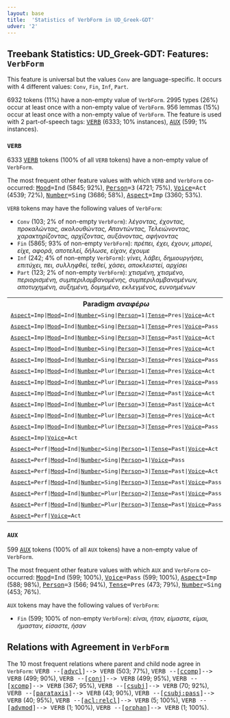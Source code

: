 ```yaml
---
layout: base
title:  'Statistics of VerbForm in UD_Greek-GDT'
udver: '2'
---
```


## Treebank Statistics: UD_Greek-GDT: Features: `VerbForm`

This feature is universal but the values `Conv` are language-specific.
It occurs with 4 different values: `Conv`, `Fin`, `Inf`, `Part`.

6932 tokens (11%) have a non-empty value of `VerbForm`.
2995 types (26%) occur at least once with a non-empty value of `VerbForm`.
956 lemmas (15%) occur at least once with a non-empty value of `VerbForm`.
The feature is used with 2 part-of-speech tags: <tt><a href="el_gdt-pos-VERB.html">VERB</a></tt> (6333; 10% instances), <tt><a href="el_gdt-pos-AUX.html">AUX</a></tt> (599; 1% instances).

### `VERB`

6333 <tt><a href="el_gdt-pos-VERB.html">VERB</a></tt> tokens (100% of all `VERB` tokens) have a non-empty value of `VerbForm`.

The most frequent other feature values with which `VERB` and `VerbForm` co-occurred: <tt><a href="el_gdt-feat-Mood.html">Mood</a></tt><tt>=Ind</tt> (5845; 92%), <tt><a href="el_gdt-feat-Person.html">Person</a></tt><tt>=3</tt> (4721; 75%), <tt><a href="el_gdt-feat-Voice.html">Voice</a></tt><tt>=Act</tt> (4539; 72%), <tt><a href="el_gdt-feat-Number.html">Number</a></tt><tt>=Sing</tt> (3686; 58%), <tt><a href="el_gdt-feat-Aspect.html">Aspect</a></tt><tt>=Imp</tt> (3360; 53%).

`VERB` tokens may have the following values of `VerbForm`:

* `Conv` (103; 2% of non-empty `VerbForm`): <em>λέγοντας, έχοντας, προκαλώντας, ακολουθώντας, Απαντώντας, Τελειώνοντας, χαρακτηρίζοντας, αρχίζοντας, αυξάνοντας, αφήνοντας</em>
* `Fin` (5865; 93% of non-empty `VerbForm`): <em>πρέπει, έχει, έχουν, μπορεί, είχε, αφορά, αποτελεί, δήλωσε, είχαν, έχουμε</em>
* `Inf` (242; 4% of non-empty `VerbForm`): <em>γίνει, λάβει, δημιουργήσει, επιτύχει, πει, συλληφθεί, τεθεί, χάσει, αποκλειστεί, αρχίσει</em>
* `Part` (123; 2% of non-empty `VerbForm`): <em>χτισμένη, χτισμένο, περιορισμένη, συμπεριλαμβανομένης, συμπεριλαμβανομένων, αποτυχημένη, αυξημένη, δομημένο, εκλεγμένος, ευνοημένων</em>

<table>
  <tr><th>Paradigm <i>αναφέρω</i></th><th><tt>Fin</tt></th><th><tt>Inf</tt></th><th><tt>Conv</tt></th></tr>
  <tr><td><tt><tt><a href="el_gdt-feat-Aspect.html">Aspect</a></tt><tt>=Imp</tt>|<tt><a href="el_gdt-feat-Mood.html">Mood</a></tt><tt>=Ind</tt>|<tt><a href="el_gdt-feat-Number.html">Number</a></tt><tt>=Sing</tt>|<tt><a href="el_gdt-feat-Person.html">Person</a></tt><tt>=1</tt>|<tt><a href="el_gdt-feat-Tense.html">Tense</a></tt><tt>=Pres</tt>|<tt><a href="el_gdt-feat-Voice.html">Voice</a></tt><tt>=Act</tt></tt></td><td><em>αναφέρω</em></td><td></td><td></td></tr>
  <tr><td><tt><tt><a href="el_gdt-feat-Aspect.html">Aspect</a></tt><tt>=Imp</tt>|<tt><a href="el_gdt-feat-Mood.html">Mood</a></tt><tt>=Ind</tt>|<tt><a href="el_gdt-feat-Number.html">Number</a></tt><tt>=Sing</tt>|<tt><a href="el_gdt-feat-Person.html">Person</a></tt><tt>=1</tt>|<tt><a href="el_gdt-feat-Tense.html">Tense</a></tt><tt>=Pres</tt>|<tt><a href="el_gdt-feat-Voice.html">Voice</a></tt><tt>=Pass</tt></tt></td><td><em>αναφέρομαι</em></td><td></td><td></td></tr>
  <tr><td><tt><tt><a href="el_gdt-feat-Aspect.html">Aspect</a></tt><tt>=Imp</tt>|<tt><a href="el_gdt-feat-Mood.html">Mood</a></tt><tt>=Ind</tt>|<tt><a href="el_gdt-feat-Number.html">Number</a></tt><tt>=Sing</tt>|<tt><a href="el_gdt-feat-Person.html">Person</a></tt><tt>=3</tt>|<tt><a href="el_gdt-feat-Tense.html">Tense</a></tt><tt>=Past</tt>|<tt><a href="el_gdt-feat-Voice.html">Voice</a></tt><tt>=Act</tt></tt></td><td><em>ανάφερε</em></td><td></td><td></td></tr>
  <tr><td><tt><tt><a href="el_gdt-feat-Aspect.html">Aspect</a></tt><tt>=Imp</tt>|<tt><a href="el_gdt-feat-Mood.html">Mood</a></tt><tt>=Ind</tt>|<tt><a href="el_gdt-feat-Number.html">Number</a></tt><tt>=Sing</tt>|<tt><a href="el_gdt-feat-Person.html">Person</a></tt><tt>=3</tt>|<tt><a href="el_gdt-feat-Tense.html">Tense</a></tt><tt>=Pres</tt>|<tt><a href="el_gdt-feat-Voice.html">Voice</a></tt><tt>=Act</tt></tt></td><td><em>αναφέρει</em></td><td></td><td></td></tr>
  <tr><td><tt><tt><a href="el_gdt-feat-Aspect.html">Aspect</a></tt><tt>=Imp</tt>|<tt><a href="el_gdt-feat-Mood.html">Mood</a></tt><tt>=Ind</tt>|<tt><a href="el_gdt-feat-Number.html">Number</a></tt><tt>=Sing</tt>|<tt><a href="el_gdt-feat-Person.html">Person</a></tt><tt>=3</tt>|<tt><a href="el_gdt-feat-Tense.html">Tense</a></tt><tt>=Pres</tt>|<tt><a href="el_gdt-feat-Voice.html">Voice</a></tt><tt>=Pass</tt></tt></td><td><em>αναφέρεται</em></td><td></td><td></td></tr>
  <tr><td><tt><tt><a href="el_gdt-feat-Aspect.html">Aspect</a></tt><tt>=Imp</tt>|<tt><a href="el_gdt-feat-Mood.html">Mood</a></tt><tt>=Ind</tt>|<tt><a href="el_gdt-feat-Number.html">Number</a></tt><tt>=Plur</tt>|<tt><a href="el_gdt-feat-Person.html">Person</a></tt><tt>=1</tt>|<tt><a href="el_gdt-feat-Tense.html">Tense</a></tt><tt>=Pres</tt>|<tt><a href="el_gdt-feat-Voice.html">Voice</a></tt><tt>=Act</tt></tt></td><td><em>αναφέρουμε</em></td><td></td><td></td></tr>
  <tr><td><tt><tt><a href="el_gdt-feat-Aspect.html">Aspect</a></tt><tt>=Imp</tt>|<tt><a href="el_gdt-feat-Mood.html">Mood</a></tt><tt>=Ind</tt>|<tt><a href="el_gdt-feat-Number.html">Number</a></tt><tt>=Plur</tt>|<tt><a href="el_gdt-feat-Person.html">Person</a></tt><tt>=1</tt>|<tt><a href="el_gdt-feat-Tense.html">Tense</a></tt><tt>=Pres</tt>|<tt><a href="el_gdt-feat-Voice.html">Voice</a></tt><tt>=Pass</tt></tt></td><td><em>αναφερόμαστε</em></td><td></td><td></td></tr>
  <tr><td><tt><tt><a href="el_gdt-feat-Aspect.html">Aspect</a></tt><tt>=Imp</tt>|<tt><a href="el_gdt-feat-Mood.html">Mood</a></tt><tt>=Ind</tt>|<tt><a href="el_gdt-feat-Number.html">Number</a></tt><tt>=Plur</tt>|<tt><a href="el_gdt-feat-Person.html">Person</a></tt><tt>=2</tt>|<tt><a href="el_gdt-feat-Tense.html">Tense</a></tt><tt>=Past</tt>|<tt><a href="el_gdt-feat-Voice.html">Voice</a></tt><tt>=Act</tt></tt></td><td><em>αναφέρατε</em></td><td></td><td></td></tr>
  <tr><td><tt><tt><a href="el_gdt-feat-Aspect.html">Aspect</a></tt><tt>=Imp</tt>|<tt><a href="el_gdt-feat-Mood.html">Mood</a></tt><tt>=Ind</tt>|<tt><a href="el_gdt-feat-Number.html">Number</a></tt><tt>=Plur</tt>|<tt><a href="el_gdt-feat-Person.html">Person</a></tt><tt>=3</tt>|<tt><a href="el_gdt-feat-Tense.html">Tense</a></tt><tt>=Past</tt>|<tt><a href="el_gdt-feat-Voice.html">Voice</a></tt><tt>=Act</tt></tt></td><td><em>ανέφεραν</em></td><td></td><td></td></tr>
  <tr><td><tt><tt><a href="el_gdt-feat-Aspect.html">Aspect</a></tt><tt>=Imp</tt>|<tt><a href="el_gdt-feat-Mood.html">Mood</a></tt><tt>=Ind</tt>|<tt><a href="el_gdt-feat-Number.html">Number</a></tt><tt>=Plur</tt>|<tt><a href="el_gdt-feat-Person.html">Person</a></tt><tt>=3</tt>|<tt><a href="el_gdt-feat-Tense.html">Tense</a></tt><tt>=Pres</tt>|<tt><a href="el_gdt-feat-Voice.html">Voice</a></tt><tt>=Act</tt></tt></td><td><em>αναφέρουν</em></td><td></td><td></td></tr>
  <tr><td><tt><tt><a href="el_gdt-feat-Aspect.html">Aspect</a></tt><tt>=Imp</tt>|<tt><a href="el_gdt-feat-Mood.html">Mood</a></tt><tt>=Ind</tt>|<tt><a href="el_gdt-feat-Number.html">Number</a></tt><tt>=Plur</tt>|<tt><a href="el_gdt-feat-Person.html">Person</a></tt><tt>=3</tt>|<tt><a href="el_gdt-feat-Tense.html">Tense</a></tt><tt>=Pres</tt>|<tt><a href="el_gdt-feat-Voice.html">Voice</a></tt><tt>=Pass</tt></tt></td><td><em>αναφέρονται</em></td><td></td><td></td></tr>
  <tr><td><tt><tt><a href="el_gdt-feat-Aspect.html">Aspect</a></tt><tt>=Imp</tt>|<tt><a href="el_gdt-feat-Voice.html">Voice</a></tt><tt>=Act</tt></tt></td><td></td><td></td><td><em>αναφέροντας</em></td></tr>
  <tr><td><tt><tt><a href="el_gdt-feat-Aspect.html">Aspect</a></tt><tt>=Perf</tt>|<tt><a href="el_gdt-feat-Mood.html">Mood</a></tt><tt>=Ind</tt>|<tt><a href="el_gdt-feat-Number.html">Number</a></tt><tt>=Sing</tt>|<tt><a href="el_gdt-feat-Person.html">Person</a></tt><tt>=1</tt>|<tt><a href="el_gdt-feat-Tense.html">Tense</a></tt><tt>=Past</tt>|<tt><a href="el_gdt-feat-Voice.html">Voice</a></tt><tt>=Act</tt></tt></td><td><em>ανέφερα</em></td><td></td><td></td></tr>
  <tr><td><tt><tt><a href="el_gdt-feat-Aspect.html">Aspect</a></tt><tt>=Perf</tt>|<tt><a href="el_gdt-feat-Mood.html">Mood</a></tt><tt>=Ind</tt>|<tt><a href="el_gdt-feat-Number.html">Number</a></tt><tt>=Sing</tt>|<tt><a href="el_gdt-feat-Person.html">Person</a></tt><tt>=1</tt>|<tt><a href="el_gdt-feat-Voice.html">Voice</a></tt><tt>=Pass</tt></tt></td><td><em>αναφερθώ</em></td><td></td><td></td></tr>
  <tr><td><tt><tt><a href="el_gdt-feat-Aspect.html">Aspect</a></tt><tt>=Perf</tt>|<tt><a href="el_gdt-feat-Mood.html">Mood</a></tt><tt>=Ind</tt>|<tt><a href="el_gdt-feat-Number.html">Number</a></tt><tt>=Sing</tt>|<tt><a href="el_gdt-feat-Person.html">Person</a></tt><tt>=3</tt>|<tt><a href="el_gdt-feat-Tense.html">Tense</a></tt><tt>=Past</tt>|<tt><a href="el_gdt-feat-Voice.html">Voice</a></tt><tt>=Act</tt></tt></td><td><em>ανέφερε</em></td><td></td><td></td></tr>
  <tr><td><tt><tt><a href="el_gdt-feat-Aspect.html">Aspect</a></tt><tt>=Perf</tt>|<tt><a href="el_gdt-feat-Mood.html">Mood</a></tt><tt>=Ind</tt>|<tt><a href="el_gdt-feat-Number.html">Number</a></tt><tt>=Sing</tt>|<tt><a href="el_gdt-feat-Person.html">Person</a></tt><tt>=3</tt>|<tt><a href="el_gdt-feat-Tense.html">Tense</a></tt><tt>=Past</tt>|<tt><a href="el_gdt-feat-Voice.html">Voice</a></tt><tt>=Pass</tt></tt></td><td><em>αναφέρθηκε</em></td><td></td><td></td></tr>
  <tr><td><tt><tt><a href="el_gdt-feat-Aspect.html">Aspect</a></tt><tt>=Perf</tt>|<tt><a href="el_gdt-feat-Mood.html">Mood</a></tt><tt>=Ind</tt>|<tt><a href="el_gdt-feat-Number.html">Number</a></tt><tt>=Plur</tt>|<tt><a href="el_gdt-feat-Person.html">Person</a></tt><tt>=2</tt>|<tt><a href="el_gdt-feat-Tense.html">Tense</a></tt><tt>=Past</tt>|<tt><a href="el_gdt-feat-Voice.html">Voice</a></tt><tt>=Pass</tt></tt></td><td><em>αναφερθήκατε</em></td><td></td><td></td></tr>
  <tr><td><tt><tt><a href="el_gdt-feat-Aspect.html">Aspect</a></tt><tt>=Perf</tt>|<tt><a href="el_gdt-feat-Mood.html">Mood</a></tt><tt>=Ind</tt>|<tt><a href="el_gdt-feat-Number.html">Number</a></tt><tt>=Plur</tt>|<tt><a href="el_gdt-feat-Person.html">Person</a></tt><tt>=3</tt>|<tt><a href="el_gdt-feat-Tense.html">Tense</a></tt><tt>=Past</tt>|<tt><a href="el_gdt-feat-Voice.html">Voice</a></tt><tt>=Pass</tt></tt></td><td><em>αναφέρθηκαν</em></td><td></td><td></td></tr>
  <tr><td><tt><tt><a href="el_gdt-feat-Aspect.html">Aspect</a></tt><tt>=Perf</tt>|<tt><a href="el_gdt-feat-Voice.html">Voice</a></tt><tt>=Act</tt></tt></td><td></td><td><em>αναφέρει</em></td><td></td></tr>
</table>

### `AUX`

599 <tt><a href="el_gdt-pos-AUX.html">AUX</a></tt> tokens (100% of all `AUX` tokens) have a non-empty value of `VerbForm`.

The most frequent other feature values with which `AUX` and `VerbForm` co-occurred: <tt><a href="el_gdt-feat-Mood.html">Mood</a></tt><tt>=Ind</tt> (599; 100%), <tt><a href="el_gdt-feat-Voice.html">Voice</a></tt><tt>=Pass</tt> (599; 100%), <tt><a href="el_gdt-feat-Aspect.html">Aspect</a></tt><tt>=Imp</tt> (588; 98%), <tt><a href="el_gdt-feat-Person.html">Person</a></tt><tt>=3</tt> (566; 94%), <tt><a href="el_gdt-feat-Tense.html">Tense</a></tt><tt>=Pres</tt> (473; 79%), <tt><a href="el_gdt-feat-Number.html">Number</a></tt><tt>=Sing</tt> (453; 76%).

`AUX` tokens may have the following values of `VerbForm`:

* `Fin` (599; 100% of non-empty `VerbForm`): <em>είναι, ήταν, είμαστε, είμαι, ήμασταν, είσαστε, ήσαν</em>

## Relations with Agreement in `VerbForm`

The 10 most frequent relations where parent and child node agree in `VerbForm`:
<tt>VERB --[<tt><a href="el_gdt-dep-advcl.html">advcl</a></tt>]--> VERB</tt> (503; 77%),
<tt>VERB --[<tt><a href="el_gdt-dep-ccomp.html">ccomp</a></tt>]--> VERB</tt> (499; 90%),
<tt>VERB --[<tt><a href="el_gdt-dep-conj.html">conj</a></tt>]--> VERB</tt> (499; 95%),
<tt>VERB --[<tt><a href="el_gdt-dep-xcomp.html">xcomp</a></tt>]--> VERB</tt> (367; 95%),
<tt>VERB --[<tt><a href="el_gdt-dep-csubj.html">csubj</a></tt>]--> VERB</tt> (70; 92%),
<tt>VERB --[<tt><a href="el_gdt-dep-parataxis.html">parataxis</a></tt>]--> VERB</tt> (43; 90%),
<tt>VERB --[<tt><a href="el_gdt-dep-csubj-pass.html">csubj:pass</a></tt>]--> VERB</tt> (40; 95%),
<tt>VERB --[<tt><a href="el_gdt-dep-acl-relcl.html">acl:relcl</a></tt>]--> VERB</tt> (5; 100%),
<tt>VERB --[<tt><a href="el_gdt-dep-advmod.html">advmod</a></tt>]--> VERB</tt> (1; 100%),
<tt>VERB --[<tt><a href="el_gdt-dep-orphan.html">orphan</a></tt>]--> VERB</tt> (1; 100%).

